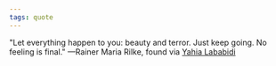 ```yaml
---
tags: quote 
---
```


"Let everything happen to you: beauty and terror. Just keep going. No feeling is final." —Rainer Maria Rilke, found via [Yahia Lababidi](https://mindly.social/@EgyptianAphorist/110212199685307099)